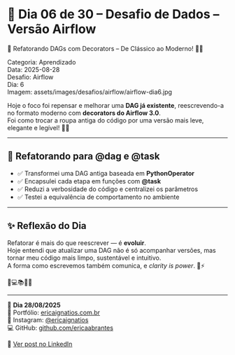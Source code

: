 # 🎯 Dia 06 de 30 – Desafio de Dados – Versão Airflow
🔄 Refatorando DAGs com Decorators – De Clássico ao Moderno! 🧹✨

Categoria: Aprendizado  
Data: 2025-08-28  
Desafio: Airflow  
Dia: 6  
Imagem: assets/images/desafios/airflow/airflow-dia6.jpg  

Hoje o foco foi repensar e melhorar uma **DAG já existente**, reescrevendo-a no formato moderno com **decorators do Airflow 3.0**.  
Foi como trocar a roupa antiga do código por uma versão mais leve, elegante e legível! 🧼🐍  

---

## 🔄 Refatorando para @dag e @task
- ✅ Transformei uma DAG antiga baseada em **PythonOperator**  
- ✅ Encapsulei cada etapa em funções com **@task**  
- ✅ Reduzi a verbosidade do código e centralizei os parâmetros  
- ✅ Testei a equivalência de comportamento no ambiente  

---

## ✨ Reflexão do Dia
Refatorar é mais do que reescrever — é **evoluir**.  
Hoje entendi que atualizar uma DAG não é só acompanhar versões, mas tornar meu código mais limpo, sustentável e intuitivo.  
A forma como escrevemos também comunica, e *clarity is power*. 🧠⚡  

💫💻📚🌸🎯  

---

📆 **Dia 28/08/2025**  
📌 Portfólio: [ericaignatios.com.br](https://ericaignatios.com.br)  
📸 Instagram: [@ericaignatios](https://instagram.com/ericaignatios)  
💻 GitHub: [github.com/ericaabrantes](https://github.com/ericaabrantes)  

🔗 [Ver post no LinkedIn](https://www.linkedin.com/posts/ericaabrantesignatios_dia-06-de-30-desafio-de-dados-vers%C3%A3o-activity-7368054313547497472-L_ya)
